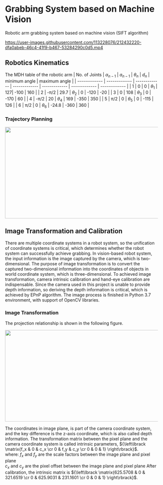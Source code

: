 # Grabbing System based on Machine Vision
Robotic arm grabbing system based on machine vision (SIFT algorithm)

https://user-images.githubusercontent.com/113228076/212432220-dfa0abeb-46c4-41f9-b467-53284290c0d5.mp4

## Robotics Kinematics
The MDH table of the robotic arm
| No. of Joints  | $α_{n-1}$ | $a_{n-1}$ | $θ_n$ | $d_n$ | minimum angle | maximum angle |
| ------------- | ------------- | ------------- | ------------- | ------------- | ------------- | ------------- |
| 1 | 0  | 0 | $θ_1$ | 127| -100 | 160 |
| 2 | -π/2  | 29.7 | $θ_2$ | 0 | -120 | -20 |
| 3 | 0  | 108 | $θ_3$ | 0 | -170 | 60 |
| 4 | -π/2  | 20 | $θ_4$ | 169 | -350 | 350 |
| 5 | π/2  | 0 | $θ_5$ | 0 | -115 | 126 |
| 6 | π/2  | 0 | $θ_6$ | -24.8 | -360 | 360 |

### Trajectory Planning
<p align="center">
  <img width="600" height="300" src="https://user-images.githubusercontent.com/113228076/231647773-9b9da653-9803-4ca1-bea6-d16ccbb78b26.jpg">
</p>

## Image Transformation and Calibration
There are multiple coordinate systems in a robot system, so the unification of coordinate systems is critical, which determines whether the robot system can successfully achieve grabbing. In vision-based robot system, the input information is the image captured by the camera, which is two-dimensional. The purpose of image transformation is to convert the captured two-dimensional information into the coordinates of objects in world coordinate system, which is three-dimensional. To achieved image transformation, camera intrinsic calibration and hand-eye calibration are indispensable. Since the camera used in this project is unable to provide depth information, so deriving the depth information is critical, which is achieved by EPnP algorithm. The image process is finished in Python 3.7 environment, with support of OpenCV libraries. 

### Image Transformation
The projection relationship is shown in the following figure.

<p align="center">
  <img width="600" height="300" src="https://user-images.githubusercontent.com/113228076/223846542-7a62bcda-1884-47a8-8204-5e3735c4f53a.jpg">
</p>

The coordinates in image plane, is part of the camera coordinate system, and the key difference is the z-axis coordinate, which is also called depth information. The transformation matrix between the pixel plane and the camera coordinate system is called intrinsic parameters, ${\left\lbrack \matrix{f_x & 0 & c_x \cr 0 & f_y & c_y \cr 0 & 0 & 1} \right\rbrack}$.\
where: $f_x$ and $f_y$ are the scale factors between the image plane and pixel plane\
       $c_x$ and $c_y$ are the pixel offset between the image plane and pixel plane
After calibration, the intrinsic matrix is ${\left\lbrack \matrix{625.5708 & 0 & 321.6519 \cr 0 & 625.9031 & 231.1601 \cr 0 & 0 & 1} \right\rbrack}$.
